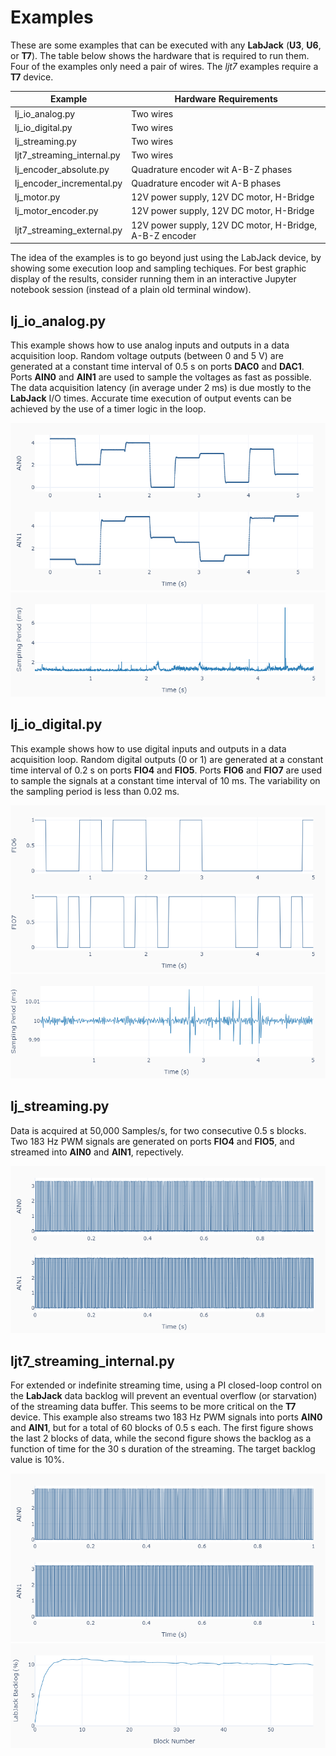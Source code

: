 # Examples
These are some examples that can be executed with any **LabJack** (**U3**, **U6**, or **T7**). The table below shows the hardware that is required to run them. Four of the examples only need a pair of wires. The _ljt7_ examples require a **T7** device.

Example | Hardware Requirements
------- | ----------------------
lj_io_analog.py | Two wires
lj_io_digital.py | Two wires
lj_streaming.py | Two wires
ljt7_streaming_internal.py | Two wires
lj_encoder_absolute.py | Quadrature encoder wit A-B-Z phases
lj_encoder_incremental.py | Quadrature encoder wit A-B phases
lj_motor.py | 12V power supply, 12V DC motor, H-Bridge
lj_motor_encoder.py | 12V power supply, 12V DC motor, H-Bridge
ljt7_streaming_external.py | 12V power supply, 12V DC motor, H-Bridge, A-B-Z encoder

The idea of the examples is to go beyond just using the LabJack device, by showing some execution loop and sampling techiques. For best graphic display of the results, consider running them in an interactive Jupyter notebook session (instead of a plain old terminal window).

## lj_io_analog.py
This example shows how to use analog inputs and outputs in a data acquisition
loop. Random voltage outputs (between 0 and 5 V) are generated at a constant time interval of 0.5 s on ports **DAC0** and **DAC1**. Ports **AIN0** and **AIN1** are used to sample the voltages as fast as possible. The data acquisition latency (in average under 2 ms) is due mostly to the **LabJack** I/O times. Accurate time execution of output events can be achieved by the use of a timer logic in the loop.

![](../images/lj_io_analog_fig_1.PNG)
![](../images/lj_io_analog_fig_2.PNG)

## lj_io_digital.py
This example shows how to use digital inputs and outputs in a data acquisition loop. Random digital outputs (0 or 1) are generated at a constant time interval of 0.2 s on ports **FIO4** and **FIO5**. Ports **FIO6** and **FIO7** are used to sample the signals at a constant time interval of 10 ms. The variability on the sampling period is less than 0.02 ms.

![](../images/lj_io_digital_fig_1.PNG)
![](../images/lj_io_digital_fig_2.PNG)

## lj_streaming.py
Data is acquired at 50,000 Samples/s, for two consecutive 0.5 s blocks. Two 183 Hz PWM signals are generated on ports **FIO4** and **FIO5**, and streamed into **AIN0** and **AIN1**, repectively.

![](../images/lj_streaming_fig_1.PNG)


## ljt7_streaming_internal.py
For extended or indefinite streaming time, using a PI closed-loop control on the **LabJack** data backlog will prevent an eventual overflow (or starvation) of the streaming data buffer. This seems to be more critical on the **T7** device. This example also streams two 183 Hz PWM signals into ports **AIN0** and **AIN1**, but for a total of 60 blocks of 0.5 s each. The first figure shows the last 2 blocks of data, while the second figure shows the backlog as a function of time for the 30 s duration of the streaming. The target backlog value is 10%.

![](../images/ljt7_streaming_internal_fig_1.PNG)
![](../images/ljt7_streaming_internal_fig_2.PNG)
